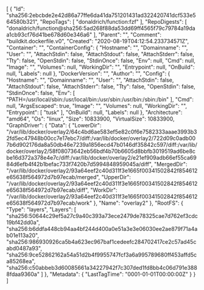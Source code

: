[
  {
    "Id": "sha256:2ebcbde2e42d86a77ffe6da41da751201431ad322420741dcf533e564580b321",
    "RepoTags": [
      "donaldrich/function:fzf"
    ],
    "RepoDigests": [
      "donaldrich/function@sha256:5ad268f88da53dd69ff4565f79c79784a19daa1cb93cf76d41be678d60e346a6"
    ],
    "Parent": "",
    "Comment": "buildkit.dockerfile.v0",
    "Created": "2020-08-19T04:12:54.233734571Z",
    "Container": "",
    "ContainerConfig": {
      "Hostname": "",
      "Domainname": "",
      "User": "",
      "AttachStdin": false,
      "AttachStdout": false,
      "AttachStderr": false,
      "Tty": false,
      "OpenStdin": false,
      "StdinOnce": false,
      "Env": null,
      "Cmd": null,
      "Image": "",
      "Volumes": null,
      "WorkingDir": "",
      "Entrypoint": null,
      "OnBuild": null,
      "Labels": null
    },
    "DockerVersion": "",
    "Author": "",
    "Config": {
      "Hostname": "",
      "Domainname": "",
      "User": "",
      "AttachStdin": false,
      "AttachStdout": false,
      "AttachStderr": false,
      "Tty": false,
      "OpenStdin": false,
      "StdinOnce": false,
      "Env": [
        "PATH=/usr/local/sbin:/usr/local/bin:/usr/sbin:/usr/bin:/sbin:/bin"
      ],
      "Cmd": null,
      "ArgsEscaped": true,
      "Image": "",
      "Volumes": null,
      "WorkingDir": "",
      "Entrypoint": [
        "tusk"
      ],
      "OnBuild": null,
      "Labels": null
    },
    "Architecture": "amd64",
    "Os": "linux",
    "Size": 10833900,
    "VirtualSize": 10833900,
    "GraphDriver": {
      "Data": {
        "LowerDir": "/var/lib/docker/overlay2/64c4bd6ae583ef5e82c0f6e7582333aaae3993b32fd5ec47948b00cc7e17ebc7/diff:/var/lib/docker/overlay2/722d09c0adb007b6d902176da8a50db46e7239a1856ecd47b0146df35842c597/diff:/var/lib/docker/overlay2/58f08073642eb56bdf4b70b6605d8bbfb3019519ad6be8cbe16d372a378e4e7c/diff:/var/lib/docker/overlay2/e21ef909adb66ef55ca6984d6efb4f42b1befac733f7420b7d5994848959045a/diff",
        "MergedDir": "/var/lib/docker/overlay2/93a64eef2c40d311f3e1665f00341502842f854612e65638f564972d7b97ecab/merged",
        "UpperDir": "/var/lib/docker/overlay2/93a64eef2c40d311f3e1665f00341502842f854612e65638f564972d7b97ecab/diff",
        "WorkDir": "/var/lib/docker/overlay2/93a64eef2c40d311f3e1665f00341502842f854612e65638f564972d7b97ecab/work"
      },
      "Name": "overlay2"
    },
    "RootFS": {
      "Type": "layers",
      "Layers": [
        "sha256:50644c29ef5a27c9a40c393a73ece2479de78325cae7d762ef3cdc19bf42dd0a",
        "sha256:b6ddfa448cb94aa4bf244d400a0e51a3e3e06030ee2ae879f71a4ab01e113a20",
        "sha256:986930926ca5b4a623ec967baf1cedeefc284702417ce2c57ad45cabd0487a93",
        "sha256:9ce52862162a54a51d2b4f9955747fcf3a6a995789680ff453affd5ca85268ea",
        "sha256:c50abbeb3d60085661a34227942f7c307ded1fd8bb4c06d791e3888fdaa9360a"
      ]
    },
    "Metadata": {
      "LastTagTime": "0001-01-01T00:00:00Z"
    }
  }
]
